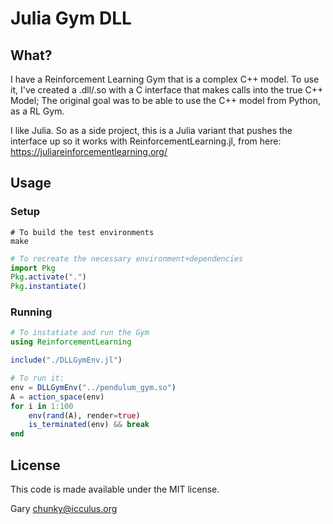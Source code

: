 # Julia Gym DLL

## What?

I have a Reinforcement Learning Gym that is a complex C++ model. To use
it, I've created a .dll/.so with a C interface that makes calls into
the true C++ Model; The original goal was to be able to use the C++
model from Python, as a RL Gym.

I like Julia. So as a side project, this is a Julia variant that pushes
the interface up so it works with ReinforcementLearning.jl, from here:
https://juliareinforcementlearning.org/

## Usage

### Setup

```shell
# To build the test environments
make
```

```julia
# To recreate the necessary environment+dependencies
import Pkg
Pkg.activate(".")
Pkg.instantiate()
```

### Running

```julia
# To instatiate and run the Gym
using ReinforcementLearning

include("./DLLGymEnv.jl")

# To run it:
env = DLLGymEnv("../pendulum_gym.so")
A = action_space(env)
for i in 1:100
    env(rand(A), render=true)
    is_terminated(env) && break
end
```

## License

This code is made available under the MIT license.

Gary <chunky@icculus.org>
